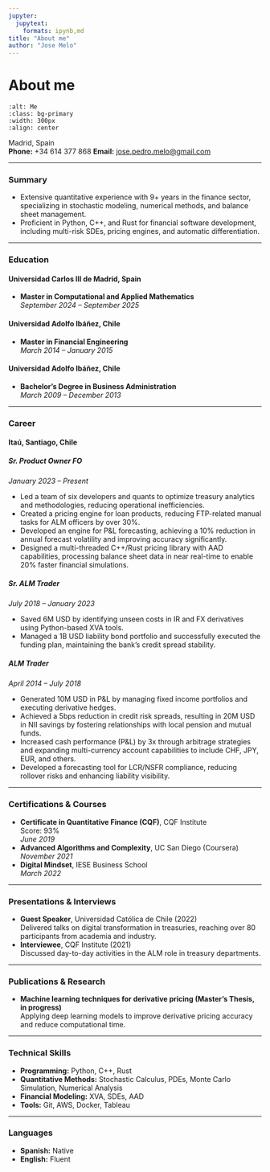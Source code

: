 ```yaml
---
jupyter:
  jupytext:
    formats: ipynb,md
title: "About me"
author: "Jose Melo"
---
```


# About me

```{image} ./images/me.jpeg
:alt: Me
:class: bg-primary
:width: 300px
:align: center
```

Madrid, Spain  
**Phone:** +34 614 377 868
**Email:** [jose.pedro.melo@gmail.com](mailto:jose.pedro.melo@gmail.com)

---

### Summary

- Extensive quantitative experience with 9+ years in the finance sector, specializing in stochastic modeling, numerical methods, and balance sheet management.
- Proficient in Python, C++, and Rust for financial software development, including multi-risk SDEs, pricing engines, and automatic differentiation.

---

### Education

#### Universidad Carlos III de Madrid, Spain

- **Master in Computational and Applied Mathematics**  
  *September 2024 – September 2025*

#### Universidad Adolfo Ibáñez, Chile

- **Master in Financial Engineering**  
  *March 2014 – January 2015*

#### Universidad Adolfo Ibáñez, Chile

- **Bachelor’s Degree in Business Administration**  
  *March 2009 – December 2013*

---

### Career

#### Itaú, Santiago, Chile

##### Sr. Product Owner FO  

*January 2023 – Present*

- Led a team of six developers and quants to optimize treasury analytics and methodologies, reducing operational inefficiencies.
- Created a pricing engine for loan products, reducing FTP-related manual tasks for ALM officers by over 30%.
- Developed an engine for P&L forecasting, achieving a 10% reduction in annual forecast volatility and improving accuracy significantly.
- Designed a multi-threaded C++/Rust pricing library with AAD capabilities, processing balance sheet data in near real-time to enable 20% faster financial simulations.

##### Sr. ALM Trader  

*July 2018 – January 2023*

- Saved 6M USD by identifying unseen costs in IR and FX derivatives using Python-based XVA tools.
- Managed a 1B USD liability bond portfolio and successfully executed the funding plan, maintaining the bank’s credit spread stability.

##### ALM Trader  

*April 2014 – July 2018*

- Generated 10M USD in P&L by managing fixed income portfolios and executing derivative hedges.
- Achieved a 5bps reduction in credit risk spreads, resulting in 20M USD in NII savings by fostering relationships with local pension and mutual funds.
- Increased cash performance (P&L) by 3x through arbitrage strategies and expanding multi-currency account capabilities to include CHF, JPY, EUR, and others.
- Developed a forecasting tool for LCR/NSFR compliance, reducing rollover risks and enhancing liability visibility.

---

### Certifications & Courses

- **Certificate in Quantitative Finance (CQF)**, CQF Institute  
  Score: 93%  
  *June 2019*
- **Advanced Algorithms and Complexity**, UC San Diego (Coursera)  
  *November 2021*
- **Digital Mindset**, IESE Business School  
  *March 2022*

---

### Presentations & Interviews

- **Guest Speaker**, Universidad Católica de Chile (2022)  
  Delivered talks on digital transformation in treasuries, reaching over 80 participants from academia and industry.
- **Interviewee**, CQF Institute (2021)  
  Discussed day-to-day activities in the ALM role in treasury departments.

---

### Publications & Research

- **Machine learning techniques for derivative pricing (Master’s Thesis, in progress)**  
  Applying deep learning models to improve derivative pricing accuracy and reduce computational time.

---

### Technical Skills

- **Programming:** Python, C++, Rust  
- **Quantitative Methods:** Stochastic Calculus, PDEs, Monte Carlo Simulation, Numerical Analysis  
- **Financial Modeling:** XVA, SDEs, AAD  
- **Tools:** Git, AWS, Docker, Tableau

---

### Languages

- **Spanish:** Native  
- **English:** Fluent
